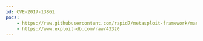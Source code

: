 ```yaml
---
id: CVE-2017-13861
pocs:
    - https://raw.githubusercontent.com/rapid7/metasploit-framework/master/modules/exploits/apple_ios/browser/webkit_createthis.rb
    - https://www.exploit-db.com/raw/43320
---
```

